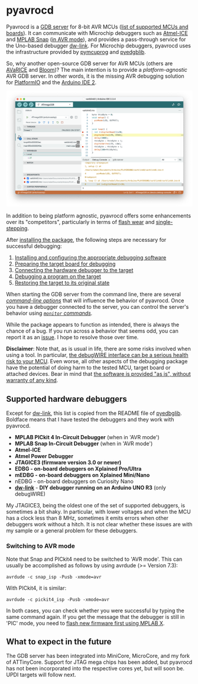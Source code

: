 #  pyavrocd

Pyavrocd is a [GDB server](https://sourceware.org/gdb/current/onlinedocs/gdb.html/Server.html) for 8-bit AVR MCUs ([list of supported MCUs and boards](https://github.com/felias-fogg/pyavrocd/blob/main/docs/supported-mcus-and-boards.md)). It can communicate with Microchip debuggers such as [Atmel-ICE](https://www.microchip.com/en-us/development-tool/atatmel-ice) and [MPLAB Snap](https://www.microchip.com/en-us/development-tool/pg164100) ([in AVR mode](#switching-to-avr-mode)), and provides a pass-through service for the Uno-based debugger [dw-link](https://github.com/felias-fogg/dw-link). For Microchip debuggers, pyavrocd uses the infrastructure provided by [pymcuprog](https://github.com/microchip-pic-avr-tools/pymcuprog) and [pyedgblib](https://github.com/microchip-pic-avr-tools/pyedbglib).

So, why another open-source GDB server for AVR MCUs (others are [AVaRICE](https://github.com/avrdudes/avarice) and [Bloom](https://bloom.oscillate.io))? The main intention is to provide a *platform-agnostic* AVR GDB server. In other words, it is the missing AVR debugging solution for [PlatformIO](https://platformio.org) and the [Arduino IDE 2](https://www.arduino.cc/en/software/).

![ide2-6](https://raw.githubusercontent.com/felias-fogg/pyavrocd/refs/heads/main/docs/pics/ide2-6.png)

In addition to being platform agnostic, pyavrocd offers some enhancements over its "competitors", particularly in terms of [flash wear](https://arduino-craft-corner.de/index.php/2025/05/05/stop-and-go/) and [single-stepping](https://arduino-craft-corner.de/index.php/2025/03/19/interrupted-and-very-long-single-steps/).

After [installing the package](https://github.com/felias-fogg/pyavrocd/blob/main/INSTALL.md), the following steps are necessary for successful debugging:

1. [Installing and configuring the appropriate debugging software](https://github.com/felias-fogg/pyavrocd/blob/main/docs/debugging-software.md)
2. [Preparing the target board for debugging](https://github.com/felias-fogg/pyavrocd/blob/main/docs/board-preparation.md)
3. [Connecting the hardware debugger to the target](https://github.com/felias-fogg/pyavrocd/blob/main/docs/connect-to-target.md)
4. [Debugging a program on the target](https://github.com/felias-fogg/pyavrocd/blob/main/docs/usage.md)
5. [Restoring the target to its original state](https://github.com/felias-fogg/pyavrocd/blob/main/docs/restore-original-state.md)

When starting the GDB server from the command line, there are several *[command-line options](https://github.com/felias-fogg/pyavrocd/blob/main/docs/command-line-options.md)* that will influence the behavior of pyavrocd. Once you have a debugger connected to the server, you can control the server's behavior using *[`monitor` commands](https://github.com/felias-fogg/pyavrocd/blob/main/docs/monitor-commands.md).*

While the package appears to function as intended, there is always the chance of a bug. If you run across a behavior that seems odd, you can report it as an [issue](https://github.com/felias-fogg/pyavrocd/issues). I hope to resolve those over time.

**Disclaimer**: Note that, as is usual in life, there are some risks involved when using a tool. In particular, [the debugWIRE interface can be a serious health risk to your MCU](https://github.com/felias-fogg/pyavrocd/blob/main/docs/debugwire-risks.md). Even worse, all other aspects of the debugging package have the potential of doing harm to the tested MCU, target board or attached devices. Bear in mind that [the software is provided "as is", without warranty of any kind](https://github.com/felias-fogg/pyavrocd/blob/main/LICENSE).

## Supported hardware debuggers

Except for [dw-link](https://github.com/felias-fogg/dw-link), this list is copied from the README file of [pyedbglib](https://github.com/microchip-pic-avr-tools/pyedbglib). Boldface means that I have tested the debuggers and they work with pyavrocd.


* **MPLAB PICkit 4 In-Circuit Debugger** (when in 'AVR mode')
* **MPLAB Snap In-Circuit Debugger** (when in 'AVR mode')
* **Atmel-ICE**
* **Atmel Power Debugger**
* **JTAGICE3 (firmware version 3.0 or newer)**
* **EDBG - on-board debuggers on Xplained Pro/Ultra**
* **mEDBG - on-board debuggers on Xplained Mini/Nano**
* nEDBG - on-board debuggers on Curiosity Nano
* **[dw-link](https://github.com/felias-fogg/dw-link)** - **DIY debugger running on an Arduino UNO R3** (only debugWIRE)

My JTAGICE3, being the oldest one of the set of supported debuggers, is sometimes a bit shaky. In particular, with lower voltages and when the MCU has a clock less than 8 MHz, sometimes it emits errors when other debuggers work without a hitch. It is not clear whether these issues are with my sample or a general problem for these debuggers.

### Switching to AVR mode

Note that Snap and PICkit4 need to be switched to 'AVR mode'. This can usually be accomplished as follows by using avrdude (>= Version 7.3):

```
avrdude -c snap_isp -Pusb -xmode=avr
```

With PICkit4, it is similar:

```
avrdude -c pickit4_isp -Pusb -xmode=avr
```

In both cases, you can check whether you were successful by typing the same command again. If you get the message that the debugger is still in 'PIC' mode, you need to [flash new firmware first using MPLAB X](https://arduino-craft-corner.de/index.php/2025/04/16/snap-debugging-for-the-masses/#appendix-installing-a-recent-firmware-version).



## What to expect in the future

The GDB server has been integrated into MiniCore, MicroCore, and my fork of ATTinyCore. Support for JTAG mega chips has been added, but pyavrocd has not been incorporated into the respective cores yet, but will soon be. UPDI targets will follow next.

